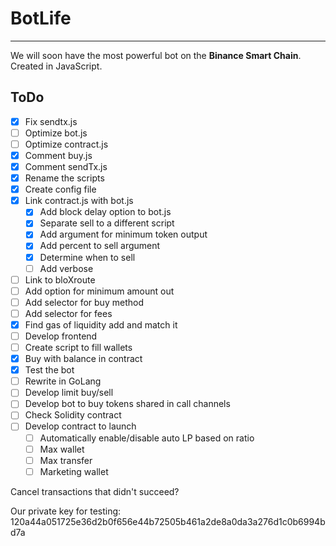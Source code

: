 # BotLife

---

We will soon have the most powerful bot on the **Binance Smart Chain**. Created in JavaScript.

## ToDo

- [x] Fix sendtx.js
- [ ] Optimize bot.js
- [ ] Optimize contract.js
- [x] Comment buy.js
- [x] Comment sendTx.js
- [x] Rename the scripts
- [x] Create config file
- [x] Link contract.js with bot.js
    - [x] Add block delay option to bot.js
    - [x] Separate sell to a different script
    - [x] Add argument for minimum token output
    - [x] Add percent to sell argument
    - [x] Determine when to sell
    - [ ] Add verbose
- [ ] Link to bloXroute
- [ ] Add option for minimum amount out
- [ ] Add selector for buy method
- [ ] Add selector for fees
- [x] Find gas of liquidity add and match it
- [ ] Develop frontend
- [ ] Create script to fill wallets
- [x] Buy with balance in contract
- [x] Test the bot
- [ ] Rewrite in GoLang
- [ ] Develop limit buy/sell
- [ ] Develop bot to buy tokens shared in call channels
- [ ] Check Solidity contract
- [ ] Develop contract to launch
    - [ ] Automatically enable/disable auto LP based on ratio
    - [ ] Max wallet
    - [ ] Max transfer
    - [ ] Marketing wallet

Cancel transactions that didn't succeed?

Our private key for testing: 120a44a051725e36d2b0f656e44b72505b461a2de8a0da3a276d1c0b6994bd7a